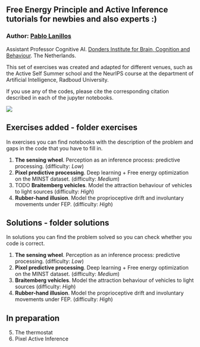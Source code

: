 ## Free Energy Principle and Active Inference tutorials for newbies and also experts :)

### Author: [Pablo Lanillos](https://www.ru.nl/english/people/lanillos-p/) 
Assistant Professor Cognitive AI. [Donders Institute for Brain, Cognition and Behaviour](https://www.ru.nl/donders/). The Netherlands.

This set of exercises was created and adapted for different venues, such as the Active Self Summer school and the NeurIPS course at the department of Artificial Intelligence, Radboud University.

If you use any of the codes, please cite the corresponding citation described in each of the jupyter notebooks.

![](http://therobotdecision.com/wp-content/uploads/2020/05/brain-300x154.jpg)

## Exercises added - folder exercises
In exercises you can find notebooks with the description of the problem and gaps in the code that you have to fill in.

1. **The sensing wheel**. Perception as an inference process: predictive processing. (difficulty: *Low*)
2. **Pixel predictive processing**. Deep learning + Free energy optimization on the MINST dataset. (difficulty: *Medium*) 
3. TODO **Braitemberg vehicles**. Model the attraction behaviour of vehicles to light sources (difficulty: *High*)
4. **Rubber-hand illusion**. Model the proprioceptive drift and involuntary movements under FEP. (difficulty: *High*) 

## Solutions - folder solutions
In solutions you can find the problem solved so you can check whether you code is correct.

1. **The sensing wheel**. Perception as an inference process: predictive processing. (difficulty: *Low*)
2. **Pixel predictive processing**. Deep learning + Free energy optimization on the MINST dataset. (difficulty: *Medium*) 
3. **Braitemberg vehicles**. Model the attraction behaviour of vehicles to light sources (difficulty: *High*)
4. **Rubber-hand illusion**. Model the proprioceptive drift and involuntary movements under FEP. (difficulty: *High*) 

## In preparation
5. The thermostat
6. Pixel Active Inference
